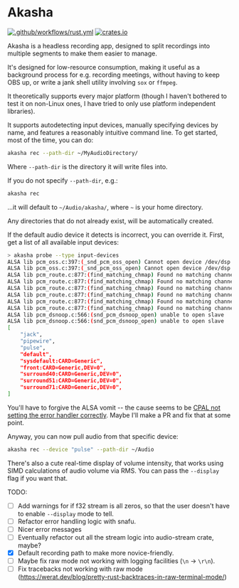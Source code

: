# Akasha

[![.github/workflows/rust.yml](https://github.com/alxpettit/akasha/actions/workflows/rust.yml/badge.svg)](https://github.com/alxpettit/akasha/actions/workflows/rust.yml)
[![crates.io](https://img.shields.io/crates/v/akasha.svg)](https://crates.io/crates/akasha)

Akasha is a headless recording app, designed to split recordings into multiple segments to make them easier to manage.

It's designed for low-resource consumption, making it useful as a background process for e.g. recording meetings,
without having to keep OBS up, or write a jank shell utility involving `sox` or `ffmpeg`.

It theoretically supports every major platform (though I haven't bothered to test it on non-Linux ones,
I have tried to only use platform independent libraries).

It supports autodetecting input devices, manually specifying devices by name, and features a reasonably intuitive command line. To get started, most of the time, you can do:

```bash
akasha rec --path-dir ~/MyAudioDirectory/
```

Where `--path-dir` is the directory it will write files into.

If you do not specify `--path-dir`, e.g.:

```bash
akasha rec
```

...it will default to `~/Audio/akasha/`, where `~` is your home directory.

Any directories that do not already exist, will be automatically created.

If the default audio device it detects is incorrect, you can override it. First, get a list of all available input devices:

```bash
> akasha probe --type input-devices
ALSA lib pcm_oss.c:397:(_snd_pcm_oss_open) Cannot open device /dev/dsp
ALSA lib pcm_oss.c:397:(_snd_pcm_oss_open) Cannot open device /dev/dsp
ALSA lib pcm_route.c:877:(find_matching_chmap) Found no matching channel map
ALSA lib pcm_route.c:877:(find_matching_chmap) Found no matching channel map
ALSA lib pcm_route.c:877:(find_matching_chmap) Found no matching channel map
ALSA lib pcm_route.c:877:(find_matching_chmap) Found no matching channel map
ALSA lib pcm_route.c:877:(find_matching_chmap) Found no matching channel map
ALSA lib pcm_route.c:877:(find_matching_chmap) Found no matching channel map
ALSA lib pcm_dsnoop.c:566:(snd_pcm_dsnoop_open) unable to open slave
ALSA lib pcm_dsnoop.c:566:(snd_pcm_dsnoop_open) unable to open slave
[
    "jack",
    "pipewire",
    "pulse",
    "default",
    "sysdefault:CARD=Generic",
    "front:CARD=Generic,DEV=0",
    "surround40:CARD=Generic,DEV=0",
    "surround51:CARD=Generic,DEV=0",
    "surround71:CARD=Generic,DEV=0",
] 
```

You'll have to forgive the ALSA vomit -- the cause seems to be [CPAL not setting the error handler correctly](https://github.com/RustAudio/cpal/issues/384).
Maybe I'll make a PR and fix that at some point.

Anyway, you can now pull audio from that specific device:

```bash
akasha rec --device "pulse" --path-dir ~/Audio 
````

There's also a cute real-time display of volume intensity, that works using SIMD calculations of audio volume via RMS.
You can pass the `--display` flag if you want that.

TODO:

- [ ] Add warnings for if f32 stream is all zeros, so that the user doesn't have to enable `--display` mode to tell.
- [ ] Refactor error handling logic with snafu.
- [ ] Nicer error messages
- [ ] Eventually refactor out all the stream logic into audio-stream crate, maybe?
- [x] Default recording path to make more novice-friendly.
- [ ] Maybe fix raw mode not working with logging facilities (`\n` -> `\r\n`).
- [ ] Fix tracebacks not working with raw mode (https://werat.dev/blog/pretty-rust-backtraces-in-raw-terminal-mode/)